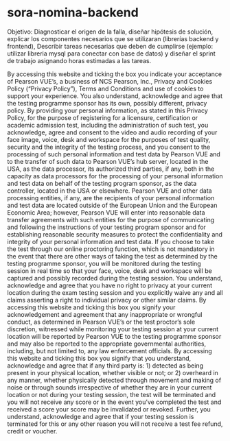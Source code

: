# sora-nomina-backend
Objetivo: Diagnosticar el origen de la falla, diseñar hipótesis de solución, explicar los componentes necesarios que se utilizaran (librerías backend y frontend), Describir tareas necesarias que deben de cumplirse (ejemplo: utilizar libreria mysql para conectar con base de datos) y diseñar el sprint de trabajo asignando horas estimadas a las tareas.


By accessing this website and ticking the box you indicate your acceptance of Pearson VUE’s, a business of NCS Pearson, Inc., Privacy and Cookies Policy (“Privacy Policy”), Terms and Conditions and use of cookies to support your experience. You also understand, acknowledge and agree that the testing programme sponsor has its own, possibly different, privacy policy.
By providing your personal information, as stated in this Privacy Policy, for the purpose of registering for a licensure, certification or academic admission test, including the administration of such test, you acknowledge, agree and consent to the video and audio recording of your face image, voice, desk and workspace for the purposes of test quality, security and the integrity of the testing process, and you consent to the processing of such personal information and test data by Pearson VUE and to the transfer of such data to Pearson VUE’s hub server, located in the USA, as the data processor, its authorized third parties, if any, both in the capacity as data processors for the processing of your personal information and test data on behalf of the testing program sponsor, as the data controller, located in the USA or elsewhere.  Pearson VUE and other data processing entities, if any, are the recipients of your personal information and test data are located outside of the European Union and the European Economic Area; however, Pearson VUE will enter into reasonable data transfer agreements with such entities for the purpose of communicating and following the instructions of your testing program sponsor and for establishing reasonable security measures to protect the confidentiality and integrity of your personal information and test data.
 If you choose to take the test through our online proctoring function, which is not mandatory in the event that there are other ways of taking the test as determined by the testing programme sponsor, you will be monitored during the testing session in real time so that your face, voice, desk and workspace will be captured and possibly recorded during the testing session. You understand, acknowledge and agree that you have no right to privacy at your current location during the exam testing session and you explicitly waive any and all claims asserting a right to individual privacy or other similar claims. By accessing this website and ticking this box you signify your acknowledgement and agreement that any inappropriate or wrongful conduct, as determined in Pearson VUE’s or the test proctor’s sole discretion, witnessed while monitoring your testing session at your current location will be reported by Pearson VUE to the testing programme sponsor and may also be reported to the appropriate governmental authorities, including, but not limited to, any law enforcement officials.
By accessing this website and ticking this box you signify that you understand, acknowledge and agree that if any third party is: 1) detected as being present in your physical location, whether visible or not; or 2) overheard in any manner, whether physically detected through movement and making of noise or through sounds irrespective of whether they are in your current location or not during your testing session, the test will be terminated and you will not receive any score or in the event you’ve completed the test and received a score your score may be invalidated or revoked. Further, you understand, acknowledge and agree that if your testing session is terminated for this or any other reason you will not receive a test fee refund, credit or voucher.